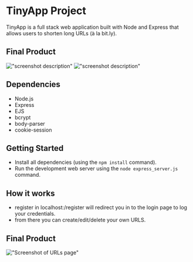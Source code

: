 # TinyApp Project

TinyApp is a full stack web application built with Node and Express that allows users to shorten long URLs (à la bit.ly).

## Final Product

!["screenshot description"](#)
!["screenshot description"](#)

## Dependencies

- Node.js
- Express
- EJS
- bcrypt
- body-parser
- cookie-session

## Getting Started

- Install all dependencies (using the `npm install` command).
- Run the development web server using the `node express_server.js` command.

## How it works

- register in localhost:<PORT>/register will redirect you in to the login page to log your credentials.
- from there you can create/edit/delete your own URLS.

## Final Product

!["Screenshot of URLs page"](https://github.com/rafogi/tinyapp/tree/master/docs/TinyAppURLS.png)